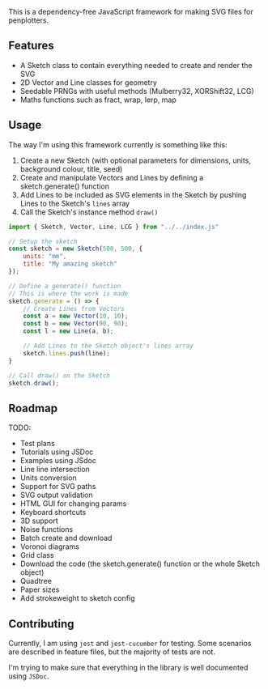 This is a dependency-free JavaScript framework for making SVG files for penplotters.

## Features

- A Sketch class to contain everything needed to create and render the SVG
- 2D Vector and Line classes for geometry
- Seedable PRNGs with useful methods (Mulberry32, XORShift32, LCG)
- Maths functions such as fract, wrap, lerp, map

## Usage

The way I'm using this framework currently is something like this:

1. Create a new Sketch (with optional parameters for dimensions, units, background colour, title, seed)
2. Create and manipulate Vectors and Lines by defining a sketch.generate() function
3. Add Lines to be included as SVG elements in the Sketch by pushing Lines to the Sketch's `lines` array
4. Call the Sketch's instance method `draw()`

```js
import { Sketch, Vector, Line, LCG } from "../../index.js"

// Setup the sketch
const sketch = new Sketch(500, 500, {
    units: "mm",
    title: "My amazing sketch"
});

// Define a generate() function
// This is where the work is made
sketch.generate = () => {
    // Create Lines from Vectors
    const a = new Vector(10, 10);
    const b = new Vector(90, 90);
    const l = new Line(a, b);

    // Add Lines to the Sketch object's lines array
    sketch.lines.push(line);
}

// Call draw() on the Sketch
sketch.draw();
```


## Roadmap

TODO:
- Test plans
- Tutorials using JSDoc
- Examples using JSdoc
- Line line intersection
- Units conversion
- Support for SVG paths
- SVG output validation
- HTML GUI for changing params
- Keyboard shortcuts
- 3D support
- Noise functions
- Batch create and download
- Voronoi diagrams
- Grid class
- Download the code (the sketch.generate() function or the whole Sketch object)
- Quadtree
- Paper sizes
- Add strokeweight to sketch config



## Contributing

Currently, I am using `jest` and `jest-cucumber` for testing. Some scenarios are described in feature files, but the majority of tests are not.

I'm trying to make sure that everything in the library is well documented using `JSDoc`.
